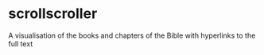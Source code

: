 # scrollscroller
A visualisation of the books and chapters of the Bible with hyperlinks to the full text
